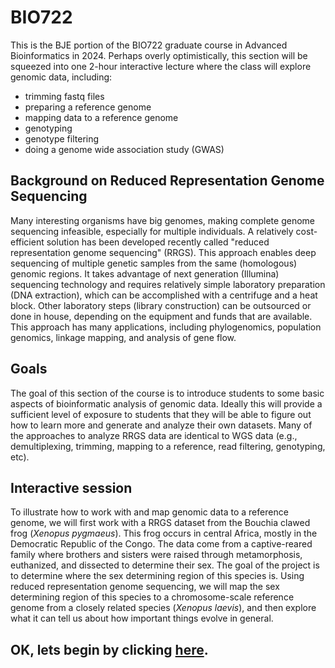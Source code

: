 # BIO722
This is the BJE portion of the BIO722 graduate course in Advanced Bioinformatics in 2024.  Perhaps overly optimistically, this section will be squeezed into one 2-hour interactive lecture where the class will explore genomic data, including:
* trimming fastq files
* preparing a reference genome
* mapping data to a reference genome
* genotyping
* genotype filtering
* doing a genome wide association study (GWAS)  

## Background on Reduced Representation Genome Sequencing
Many interesting organisms have big genomes, making complete genome sequencing infeasible, especially for multiple individuals.  A relatively cost-efficient solution has been developed recently called "reduced representation genome sequencing" (RRGS).  This approach enables deep sequencing of multiple genetic samples from the same (homologous) genomic regions.  It takes advantage of next generation (Illumina) sequencing technology and requires relatively simple laboratory preparation (DNA extraction), which can be accomplished with a centrifuge and a heat block.  Other laboratory steps (library construction) can be outsourced or done in house, depending on the equipment and funds that are available. This approach has many applications, including phylogenomics, population genomics, linkage mapping, and analysis of gene flow.

## Goals
The goal of this section of the course is to introduce students to some basic aspects of bioinformatic analysis of genomic data. Ideally this  will provide a sufficient level of exposure to students that they will be able to figure out how to learn more and generate and analyze their own datasets. Many of the approaches to analyze RRGS data are identical to WGS data (e.g., demultiplexing, trimming, mapping to a reference, read filtering, genotyping, etc).

## Interactive session 
To illustrate how to work with and map genomic data to a reference genome, we will first work with a RRGS dataset from the Bouchia clawed frog (*Xenopus pygmaeus*).  This frog occurs in central Africa, mostly in the Democratic Republic of the Congo. The data come from a captive-reared family where brothers and sisters were raised through metamorphosis, euthanized, and dissected to determine their sex. The goal of the project is to determine where the sex determining region of this species is. Using reduced representation genome sequencing, we will map the sex determining region of this species to a chromosome-scale reference genome from a closely related species (*Xenopus laevis*), and then explore what it can tell us about how important things evolve in general.  
 
## OK, lets begin by clicking [here](https://github.com/evansbenj/BIO720/blob/master/1_Lecture_1.md).
